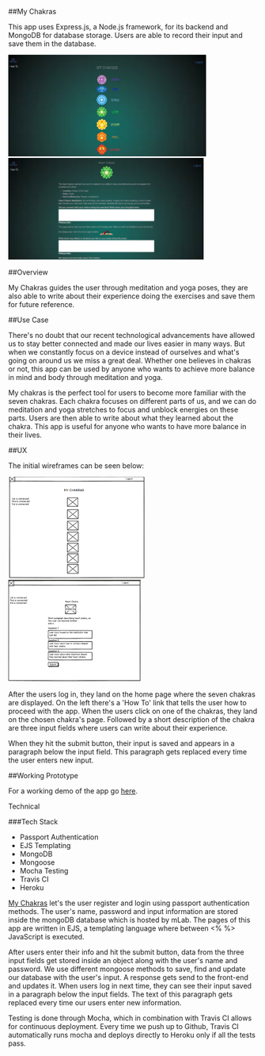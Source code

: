 ##My Chakras

This app uses Express.js, a Node.js framework, for its backend and MongoDB for
database storage. Users are able to record their input and save them in the database.

<img src="chakra-demo.png" alt="chakra demo" />    <img src="chakra-demo1.png" alt="chakra demo"/>

##Overview

My Chakras guides the user through meditation and yoga poses, they are also
able to write about their experience doing the exercises and save them for future
reference.

##Use Case

There's no doubt that our recent technological advancements have allowed us to stay
better connected and made our lives easier in many ways. But when we constantly
focus on a device instead of ourselves and what's going on around us we miss a
great deal. Whether one believes in chakras or not, this app can be used by
anyone who wants to achieve more balance in mind and body through meditation and
yoga.

My chakras is the perfect tool for users to become more familiar with the seven
chakras. Each chakra focuses on different parts of us, and we can do meditation
and yoga stretches to focus and unblock energies on these parts. Users are then able
to write about what they learned about the chakra. This app is useful for anyone
who wants to have more balance in their lives.

##UX

The initial wireframes can be seen below:

 <img src="wireframe.png" alt="wireframe" />    <img src="wireframe1.png" alt="wireframe"/>

After the users log in, they land on the home page where the seven chakras are
displayed. On the left there's a 'How To' link that tells the
user how to proceed with the app. When the users click on one of the chakras,
they land on the chosen chakra's page. Followed by a short description of the chakra
are three input fields where users can write about their experience.

When they hit the submit button, their input is saved and appears in a paragraph
below the input field. This paragraph gets replaced every time the user enters
new input.

##Working Prototype

For a working demo of the app go [here](https://agile-springs-89459.herokuapp.com/).

Technical

###Tech Stack

* Passport Authentication
* EJS Templating
* MongoDB
* Mongoose
* Mocha Testing
* Travis CI
* Heroku

[My Chakras](https://agile-springs-89459.herokuapp.com/) let's the user register
and login using passport authentication methods. The user's name, password and input information are stored inside the mongoDB database which is hosted by mLab. The pages of this app are written in EJS, a templating language where between <% %> JavaScript is executed.

After users enter their info and hit the submit button, data from the three
input fields get stored inside an object along with the user's name and password. We use different mongoose methods to save, find and update our database with the user's input. A response gets send to the front-end and updates it. When users log in next time, they can see their input saved in a paragraph below the input fields. The text of this paragraph gets replaced every time our users enter new information.

Testing is done through Mocha, which in combination with Travis CI allows for continuous
deployment.  Every time we push up to Github, Travis CI automatically runs mocha and deploys directly to Heroku only if all the tests pass.

